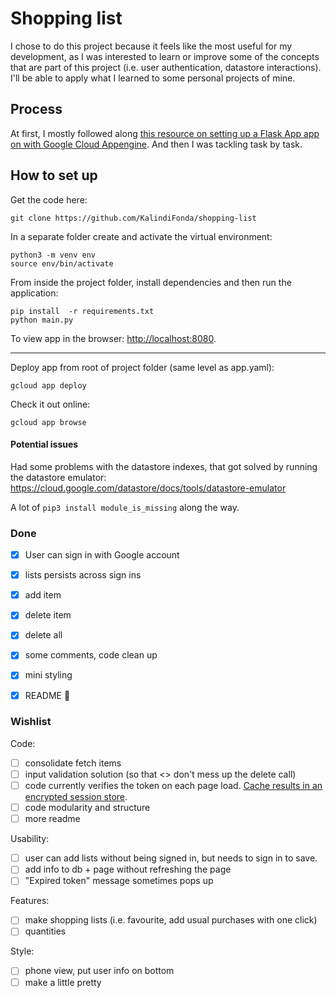
# Shopping list

I chose to do this project because it feels like the most useful for my development, as I was interested to learn or improve some of the concepts that are part of this project (i.e. user authentication, datastore interactions). I'll be able to apply what I learned to some personal projects of mine.


## Process
At first, I mostly followed along [this resource on setting up a Flask App app on with Google Cloud Appengine](https://cloud.google.com/appengine/docs/standard/python3/building-app/). And then I was tackling task by task.


## How to set up

Get the code here:
```
git clone https://github.com/KalindiFonda/shopping-list
```

In a separate folder create and activate the virtual environment:
```
python3 -m venv env
source env/bin/activate
```

From inside the project folder, install dependencies and then run the application:
```
pip install  -r requirements.txt
python main.py
```

To view app in the browser: [http://localhost:8080](http://localhost:8080).

---

Deploy app from root of project folder (same level as app.yaml):
```
gcloud app deploy
```

Check it out online:
```
gcloud app browse
```

#### Potential issues

Had some problems with the datastore indexes, that got solved by running the datastore emulator: https://cloud.google.com/datastore/docs/tools/datastore-emulator

A lot of `pip3 install module_is_missing` along the way.

### Done
- [x] User can sign in with Google account
- [x] lists persists across sign ins
- [x] add item
- [x] delete item
- [x] delete all
- [x] some comments, code clean up
- [x] mini styling
- [x] README 💪



### Wishlist

Code:
- [ ] consolidate fetch items
- [ ] input validation solution (so that <> don't mess up the delete call)
- [ ] code currently verifies the token on each page load. [Cache results in an encrypted session store](http://flask.pocoo.org/docs/1.0/quickstart/#sessions).
- [ ] code modularity and structure
- [ ] more readme

Usability:
- [ ] user can add lists without being signed in, but needs to sign in to save.
- [ ] add info to db + page without refreshing the page
- [ ] "Expired token" message sometimes pops up

Features:
- [ ] make shopping lists (i.e. favourite, add usual purchases with one click)
- [ ] quantities

Style:
- [ ] phone view, put user info on bottom
- [ ] make a little pretty